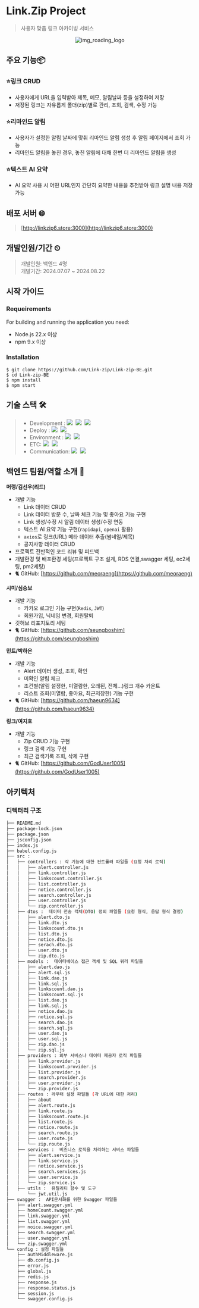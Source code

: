 # Link.Zip Project
> 사용자 맞춤 링크 아카이빙 서비스
<div align="center">

  ![img_roading_logo](https://github.com/user-attachments/assets/ffb57eba-df8f-4cc8-8983-24c905a9f613)
  
</div>

## 주요 기능📦
### ⭐링크 CRUD
  - 사용자에게 URL을 입력받아 제목, 메모, 알림날짜 등을 설정하여 저장
  - 저장된 링크는 자유롭게 폴더(zip)별로 관리, 조회, 검색, 수정 가능
### ⭐리마인드 알림
  - 사용자가 설정한 알림 날짜에 맞춰 리마인드 알림 생성 후 알림 페이지에서 조회 가능
  - 리마인드 알림을 놓친 경우, 놓친 알림에 대해 한번 더 리마인드 알림을 생성 
### ⭐텍스트 AI 요약
  - AI 요약 사용 시 어떤 URL인지 간단히 요약한 내용을 추천받아 링크 설명 내용 저장 가능 
## 배포 서버 🌐
> [http://linkzip6.store:3000](http://linkzip6.store:3000)

## 개발인원/기간 ⏲
> 개발인원: 백엔드 4명<br>
> 개발기간: 2024.07.07 ~ 2024.08.22


## 시작 가이드
### Requeirements
For building and running the application you need:

- Node.js 22.x 이상
- npm 9.x 이상

### Installation
```
$ git clone https://github.com/Link-zip/Link-zip-BE.git
$ cd Link-zip-BE
$ npm install
$ npm start
```

## 기술 스택 🛠
> - Development : <img src="https://img.shields.io/badge/ES6+-F7DF1E?style=for-the-badge&logo=javascript&logoColor=white"/>&nbsp; <img src="https://img.shields.io/badge/Express-000000?style=for-the-badge&logo=express&logoColor=white"/>&nbsp; <img src="https://img.shields.io/badge/MySQL-4479A1?style=for-the-badge&logo=mysql&logoColor=white"/>&nbsp;  
> - Deploy : <img src="https://img.shields.io/badge/AWS%20RDS%2FEC2-FF9900?style=for-the-badge&logo=amazon-aws&logoColor=white"/>&nbsp; <img src="https://img.shields.io/badge/PM2-2B037A?style=for-the-badge&logo=pm2&logoColor=white"/>
> - Environment : <img src="https://img.shields.io/badge/Git-F05032?style=for-the-badge&logo=git&logoColor=white"/>&nbsp; <img src="https://img.shields.io/badge/GitHub-181717?style=for-the-badge&logo=github&logoColor=white"/>&nbsp;
> - ETC: <img src="https://img.shields.io/badge/Postman-FF6C37?style=for-the-badge&logo=postman&logoColor=white"/>&nbsp;  <img src="https://img.shields.io/badge/npm-CB3837?style=for-the-badge&logo=npm&logoColor=white"/>&nbsp;  
> - Communication: <img src="https://img.shields.io/badge/Discord-5865F2?style=for-the-badge&logo=discord&logoColor=white"/>&nbsp; <img src="https://img.shields.io/badge/Notion-000000?style=for-the-badge&logo=notion&logoColor=white"/>&nbsp;



## 백엔드 팀원/역할 소개 👥
**머랭/김선우(리드)**
- 개발 기능
  - Link 데이터 CRUD
  - Link 데이터 방문 수, 날짜 체크 기능 및 좋아요 기능 구현
  - Link 생성/수정 시 알림 데이터 생성/수정 연동
  - 텍스트 AI 요약 기능 구현(`rapidapi`, `openai` 활용)
  - `axios`로 링크(URL) 메타 데이터 추출(썸네일/제목)
  - 공지사항 데이터 CRUD
- 프로젝트 전반적인 코드 리뷰 및 피드백
- 개발환경 및 배포환경 세팅(프로젝트 구조 설계, RDS 연결,swagger 세팅, ec2세팅, pm2세팅)
- 🐈 GitHub: [https://github.com/meoraeng](https://github.com/meoraeng) <br>

**시미/심승보**
- 개발 기능
  - 카카오 로그인 기능 구현(`Redis`, `JWT`)
  - 회원가입, 닉네임 변경, 회원탈퇴
- 깃허브 리포지토리 세팅
- 🐈 GitHub: [https://github.com/seungboshim](https://github.com/seungboshim) <br>

**민트/박하은**
- 개발 기능
  - Alert 데이터 생성, 조회, 확인
  - 미확인 알림 체크
  - 조건별(알림 설정한, 미열람한, 오래된, 전체...)링크 개수 카운트
  - 리스트 조회(미열람, 좋아요, 최근저장한) 기능 구현
- 🐈 GitHub: [https://github.com/haeun9634](https://github.com/haeun9634) <br>

**링크/여지호**
- 개발 기능
  - Zip CRUD 기능 구현
  - 링크 검색 기능 구현
  - 최근 검색기록 조회, 삭제 구현
- 🐈 GitHub: [https://github.com/GodUser1005](https://github.com/GodUser1005) <br>



## 아키텍처
### 디텍터리 구조
```bash
├── README.md
├── package-lock.json
├── package.json
├── jsconfig.json
├── index.js
├── babel.config.js
├── src : 
│   ├── controllers : 각 기능에 대한 컨트롤러 파일들 (요청 처리 로직)
│   │   ├── alert.controller.js
│   │   ├── link.controller.js
│   │   ├── linkscount.controller.js
│   │   ├── list.controller.js
│   │   ├── notice.controller.js
│   │   ├── search.controller.js
│   │   ├── user.controller.js
│   │   └── zip.controller.js
│   ├── dtos :  데이터 전송 객체(DTO) 정의 파일들 (요청 형식, 응답 형식 결정)
│   │   ├── alert.dto.js
│   │   ├── link.dto.js
│   │   ├── linkscount.dto.js
│   │   ├── list.dto.js
│   │   ├── notice.dto.js
│   │   ├── serach.dto.js
│   │   ├── user.dto.js
│   │   └── zip.dto.js
│   ├── models :  데이터베이스 접근 객체 및 SQL 쿼리 파일들
│   │   ├── alert.dao.js
│   │   ├── alert.sql.js
│   │   ├── link.dao.js
│   │   ├── link.sql.js
│   │   ├── linkscount.dao.js
│   │   ├── linkscount.sql.js
│   │   ├── list.dao.js
│   │   ├── link.sql.js
│   │   ├── notice.dao.js
│   │   ├── notice.sql.js
│   │   ├── search.dao.js
│   │   ├── search.sql.js
│   │   ├── user.dao.js
│   │   ├── user.sql.js
│   │   ├── zip.dao.js
│   │   └── zip.sql.js
│   ├── providers : 외부 서비스나 데이터 제공자 로직 파일들
│   │   ├── link.provider.js
│   │   ├── linkscount.provider.js
│   │   ├── list.provider.js
│   │   ├── search.provider.js
│   │   ├── user.provider.js
│   │   └── zip.provider.js
│   ├── routes : 라우터 설정 파일들 (각 URL에 대한 처리)
│   │   ├── about
│   │   ├── alert.route.js
│   │   ├── link.route.js
│   │   ├── linkscount.route.js
│   │   ├── list.route.js
│   │   ├── notice.route.js
│   │   ├── search.route.js
│   │   ├── user.route.js
│   │   └── zip.route.js
│   ├── services :  비즈니스 로직을 처리하는 서비스 파일들
│   │   ├── alert.service.js
│   │   ├── link.service.js
│   │   ├── notice.service.js
│   │   ├── search.services.js
│   │   ├── user.service.js
│   │   └── zip.service.js
│   ├── utils :  유틸리티 함수 및 도구
│       └── jwt.util.js
├── swagger :  API문서화를 위한 Swagger 파일들
│   ├── alert.swagger.yml
│   ├── homeCount.swagger.yml
│   ├── link.swagger.yml
│   ├── list.swagger.yml
│   ├── noice.swagger.yml
│   ├── search.swagger.yml
│   ├── user.swagger.yml
│   └── zip.swagger.yml
└── config : 설정 파일들
    ├── authMiddleware.js
    ├── db.config.js
    ├── error.js
    ├── global.js
    ├── redis.js
    ├── response.js
    ├── response.status.js
    ├── session.js
    └── swagger.config.js

```

